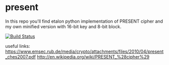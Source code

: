# present
In this repo you'll find etalon python implementation of PRESENT cipher and my own minified version with 16-bit key and 8-bit block.

[![Build Status](https://drone.io/github.com/xSAVIKx/present/status.png)](https://drone.io/github.com/xSAVIKx/present/latest)

useful links:
https://www.emsec.rub.de/media/crypto/attachments/files/2010/04/present_ches2007.pdf
http://en.wikipedia.org/wiki/PRESENT_%28cipher%29
